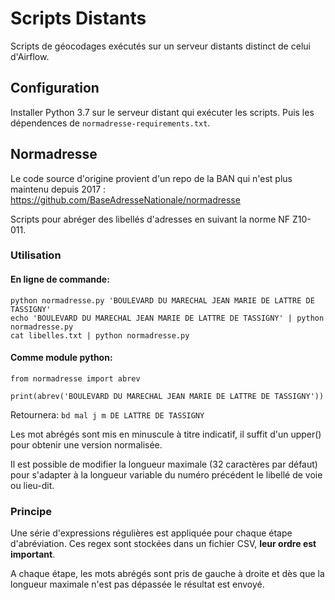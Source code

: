 # Scripts Distants

Scripts de géocodages exécutés sur un serveur distants distinct de celui d'Airflow.

## Configuration

Installer Python 3.7 sur le serveur distant qui exécuter les scripts.
Puis les dépendences de `normadresse-requirements.txt`.

## Normadresse

Le code source d'origine provient d'un repo de la BAN qui n'est plus maintenu depuis 2017 : https://github.com/BaseAdresseNationale/normadresse

Scripts pour abréger des libellés d'adresses en suivant la norme NF Z10-011.

### Utilisation

#### En ligne de commande:
```
python normadresse.py 'BOULEVARD DU MARECHAL JEAN MARIE DE LATTRE DE TASSIGNY'
echo 'BOULEVARD DU MARECHAL JEAN MARIE DE LATTRE DE TASSIGNY' | python normadresse.py
cat libelles.txt | python normadresse.py
```
#### Comme module python:
```
from normadresse import abrev

print(abrev('BOULEVARD DU MARECHAL JEAN MARIE DE LATTRE DE TASSIGNY'))

```
Retournera: `bd mal j m DE LATTRE DE TASSIGNY`

Les mot abrégés sont mis en minuscule à titre indicatif, il suffit d'un upper() pour obtenir une version normalisée.

Il est possible de modifier la longueur maximale (32 caractères par défaut) pour s'adapter à la longueur variable du numéro précédent le libellé de voie ou lieu-dit.

### Principe

Une série d'expressions régulières est appliquée pour chaque étape d'abréviation. Ces regex sont stockées dans un fichier CSV, **leur ordre est important**.

A chaque étape, les mots abrégés sont pris de gauche à droite et dès que la longueur maximale n'est pas dépassée le résultat est envoyé.
